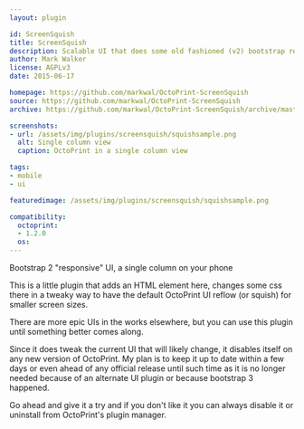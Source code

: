 ```yaml
---
layout: plugin

id: ScreenSquish
title: ScreenSquish
description: Scalable UI that does some old fashioned (v2) bootstrap responsive and some collapse etc.
author: Mark Walker
license: AGPLv3
date: 2015-06-17

homepage: https://github.com/markwal/OctoPrint-ScreenSquish
source: https://github.com/markwal/OctoPrint-ScreenSquish
archive: https://github.com/markwal/OctoPrint-ScreenSquish/archive/master.zip

screenshots:
- url: /assets/img/plugins/screensquish/squishsample.png
  alt: Single column view
  caption: OctoPrint in a single column view

tags:
- mobile
- ui

featuredimage: /assets/img/plugins/screensquish/squishsample.png

compatibility:
  octoprint:
  - 1.2.0
  os:
---
```

Bootstrap 2 "responsive" UI, a single column on your phone

This is a little plugin that adds an HTML element here, changes some css there in
a tweaky way to have the default OctoPrint UI reflow (or squish) for smaller
screen sizes.

There are more epic UIs in the works elsewhere, but you can use this plugin until
something better comes along.

Since it does tweak the current UI that will likely change, it disables itself
on any new version of OctoPrint. My plan is to keep it up to date within a few
days or even ahead of any official release until such time as it is no longer
needed because of an alternate UI plugin or because bootstrap 3 happened.

Go ahead and give it a try and if you don't like it you can always disable it or
uninstall from OctoPrint's plugin manager.
